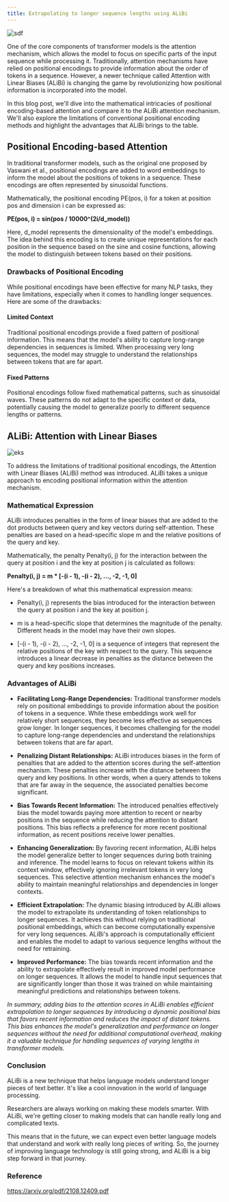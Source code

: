 ```yaml
---
title: Extrapolating to longer sequence lengths using ALiBi
---
```

![sdf](https://velog.velcdn.com/images/nawnoes/post/65aa29c4-19bc-488e-940f-3ce3ed6ba696/image.png)

One of the core components of transformer models is the attention mechanism, which allows the model to focus on specific parts of the input sequence while processing it. Traditionally, attention mechanisms have relied on positional encodings to provide information about the order of tokens in a sequence. However, a newer technique called Attention with Linear Biases (ALiBi) is changing the game by revolutionizing how positional information is incorporated into the model.

In this blog post, we'll dive into the mathematical intricacies of positional encoding-based attention and compare it to the ALiBi attention mechanism. We'll also explore the limitations of conventional positional encoding methods and highlight the advantages that ALiBi brings to the table.

## Positional Encoding-based Attention
In traditional transformer models, such as the original one proposed by Vaswani et al., positional encodings are added to word embeddings to inform the model about the positions of tokens in a sequence. These encodings are often represented by sinusoidal functions.

Mathematically, the positional encoding PE(pos, i) for a token at position pos and dimension i can be expressed as:

**PE(pos, i) = sin(pos / 10000^(2i/d_model))**

Here, d_model represents the dimensionality of the model's embeddings. The idea behind this encoding is to create unique representations for each position in the sequence based on the sine and cosine functions, allowing the model to distinguish between tokens based on their positions.

### Drawbacks of Positional Encoding
While positional encodings have been effective for many NLP tasks, they have limitations, especially when it comes to handling longer sequences. Here are some of the drawbacks:

#### Limited Context
Traditional positional encodings provide a fixed pattern of positional information. This means that the model's ability to capture long-range dependencies in sequences is limited. When processing very long sequences, the model may struggle to understand the relationships between tokens that are far apart.

#### Fixed Patterns
Positional encodings follow fixed mathematical patterns, such as sinusoidal waves. These patterns do not adapt to the specific context or data, potentially causing the model to generalize poorly to different sequence lengths or patterns.

## ALiBi: Attention with Linear Biases
![eks](https://miro.medium.com/v2/resize:fit:1062/1*9D_DIgDJz5WQbreZ1a9xTA.png)

To address the limitations of traditional positional encodings, the Attention with Linear Biases (ALiBi) method was introduced. ALiBi takes a unique approach to encoding positional information within the attention mechanism.

### Mathematical Expression
ALiBi introduces penalties in the form of linear biases that are added to the dot products between query and key vectors during self-attention. These penalties are based on a head-specific slope m and the relative positions of the query and key.

Mathematically, the penalty Penalty(i, j) for the interaction between the query at position i and the key at position j is calculated as follows:

**Penalty(i, j) = m * [-(i - 1), -(i - 2), ..., -2, -1, 0]**

Here's a breakdown of what this mathematical expression means:

* Penalty(i, j) represents the bias introduced for the interaction between the query at position i and the key at position j.

* m is a head-specific slope that determines the magnitude of the penalty. Different heads in the model may have their own slopes.

* [-(i - 1), -(i - 2), ..., -2, -1, 0] is a sequence of integers that represent the relative positions of the key with respect to the query. This sequence introduces a linear decrease in penalties as the distance between the query and key positions increases.

### Advantages of ALiBi
* **Facilitating Long-Range Dependencies:** Traditional transformer models rely on positional embeddings to provide information about the position of tokens in a sequence. While these embeddings work well for relatively short sequences, they become less effective as sequences grow longer. In longer sequences, it becomes challenging for the model to capture long-range dependencies and understand the relationships between tokens that are far apart.

* **Penalizing Distant Relationships:** ALiBi introduces biases in the form of penalties that are added to the attention scores during the self-attention mechanism. These penalties increase with the distance between the query and key positions. In other words, when a query attends to tokens that are far away in the sequence, the associated penalties become significant.

* **Bias Towards Recent Information:** The introduced penalties effectively bias the model towards paying more attention to recent or nearby positions in the sequence while reducing the attention to distant positions. This bias reflects a preference for more recent positional information, as recent positions receive lower penalties.

* **Enhancing Generalization:** By favoring recent information, ALiBi helps the model generalize better to longer sequences during both training and inference. The model learns to focus on relevant tokens within its context window, effectively ignoring irrelevant tokens in very long sequences. This selective attention mechanism enhances the model's ability to maintain meaningful relationships and dependencies in longer contexts.

* **Efficient Extrapolation:** The dynamic biasing introduced by ALiBi allows the model to extrapolate its understanding of token relationships to longer sequences. It achieves this without relying on traditional positional embeddings, which can become computationally expensive for very long sequences. ALiBi's approach is computationally efficient and enables the model to adapt to various sequence lengths without the need for retraining.

* **Improved Performance:** The bias towards recent information and the ability to extrapolate effectively result in improved model performance on longer sequences. It allows the model to handle input sequences that are significantly longer than those it was trained on while maintaining meaningful predictions and relationships between tokens.

*In summary, adding bias to the attention scores in ALiBi enables efficient extrapolation to longer sequences by introducing a dynamic positional bias that favors recent information and reduces the impact of distant tokens. This bias enhances the model's generalization and performance on longer sequences without the need for additional computational overhead, making it a valuable technique for handling sequences of varying lengths in transformer models.*

### Conclusion
ALiBi is a new technique that helps language models understand longer pieces of text better. It's like a cool innovation in the world of language processing.

Researchers are always working on making these models smarter. With ALiBi, we're getting closer to making models that can handle really long and complicated texts.

This means that in the future, we can expect even better language models that understand and work with really long pieces of writing. So, the journey of improving language technology is still going strong, and ALiBi is a big step forward in that journey.

### Reference
https://arxiv.org/pdf/2108.12409.pdf






